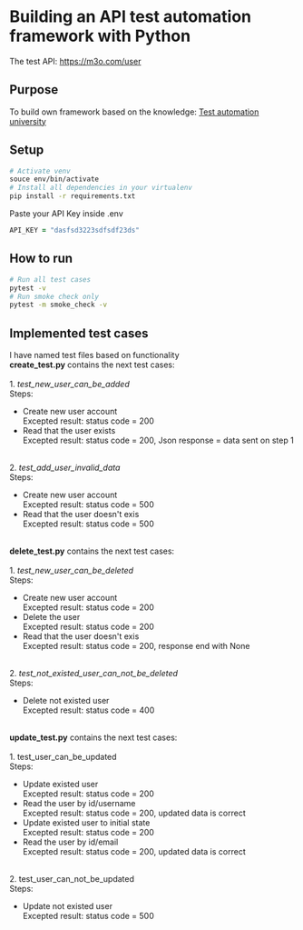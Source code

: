 # Building an API test automation framework with Python
The test API: https://m3o.com/user

## Purpose
To build own framework based on the knowledge: [Test automation university](https://testautomationu.applitools.com/)

## Setup

```zsh
# Activate venv
souce env/bin/activate
# Install all dependencies in your virtualenv
pip install -r requirements.txt 
```
Paste your API Key inside .env
```zsh
API_KEY = "dasfsd3223sdfsdf23ds"
```

## How to run
```zsh
# Run all test cases
pytest -v
# Run smoke check only
pytest -m smoke_check -v
```
## Implemented test cases
I have named test files based on functionality
<br> **create_test.py** contains the next test cases: </br>
<br>1. *test_new_user_can_be_added*
<br>Steps: 
- Create new user account 
<br> Excepted result: status code = 200</br>
- Read that the user exists
<br> Excepted result: status code = 200, Json response = data sent on step 1 </br>

<br>2. *test_add_user_invalid_data*
<br> Steps: </br>
- Create new user account 
<br> Excepted result: status code = 500 </br>
- Read that the user doesn't exis
<br> Excepted result: status code = 500 </br>

<br>**delete_test.py** contains the next test cases:</br>
<br> 1. *test_new_user_can_be_deleted* 
<br> Steps: </br>
- Create new user account 
<br>Excepted result: status code = 200
- Delete the user
<br> Excepted result: status code = 200
- Read that the user doesn't exis
<br>Excepted result: status code = 200, response end with None

<br>2. *test_not_existed_user_can_not_be_deleted*
<br> Steps: </br>
- Delete not existed user
<br> Excepted result: status code = 400

<br> **update_test.py** contains the next test cases: </br>
<br> 1. test_user_can_be_updated
<br> Steps: </br>
- Update existed user
<br> Excepted result: status code = 200
- Read the user by id/username
<br> Excepted result: status code = 200, updated data is correct
- Update existed user to initial state
<br> Excepted result: status code = 200
- Read the user by id/email
<br>Excepted result: status code = 200, updated data is correct

<br> 2. test_user_can_not_be_updated
<br> Steps: </br>
- Update not existed user
<br> Excepted result: status code = 500